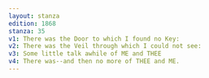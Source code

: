 ```yaml
---
layout: stanza
edition: 1868
stanza: 35
v1: There was the Door to which I found no Key:
v2: There was the Veil through which I could not see:
v3: Some little talk awhile of ME and THEE
v4: There was--and then no more of THEE and ME.
---
```

